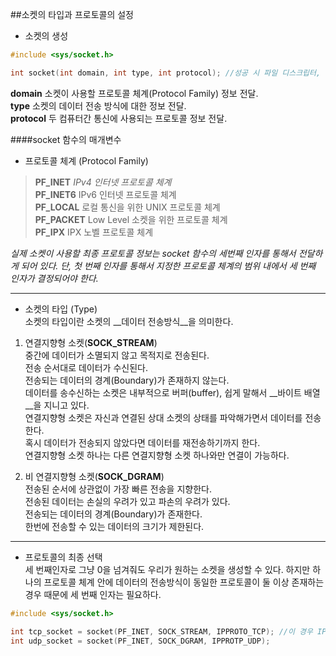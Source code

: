 ##소켓의 타입과 프로토콜의 설정  
* 소켓의 생성  
```C
#include <sys/socket.h>

int socket(int domain, int type, int protocol); //성공 시 파일 디스크립터, 실패 시 -1 반환
```
__domain__ 소켓이 사용할 프로토콜 체계(Protocol Family) 정보 전달.  
__type__ 소켓의 데이터 전송 방식에 대한 정보 전달.  
__protocol__ 두 컴퓨터간 통신에 사용되는 프로토콜 정보 전달.  

####socket 함수의 매개변수

* 프로토콜 체계 (Protocol Family)  
>__PF_INET__ _IPv4 인터넷 프로토콜 체계_  
__PF_INET6__ IPv6 인터넷 프로토콜 체계  
__PF_LOCAL__ 로컬 통신을 위한 UNIX 프로토콜 체계  
__PF_PACKET__ Low Level 소켓을 위한 프로토콜 체계  
__PF_IPX__ IPX 노벨 프로토콜 체계  

_실제 소켓이 사용할 최종 프로토콜 정보는 socket 함수의 세번째 인자를 통해서 전달하게 되어 있다. 단, 첫 번째 인자를 통해서 지정한 프로토콜 체계의 범위 내에서 세 번째 인자가 결정되어야 한다._

***
* 소켓의 타입 (Type)  
소켓의 타입이란 소켓의 __데이터 전송방식__을 의미한다.  

1. 연결지향형 소켓(__SOCK_STREAM__)  
중간에 데이터가 소멸되지 않고 목적지로 전송된다.  
전송 순서대로 데이터가 수신된다.  
전송되는 데이터의 경계(Boundary)가 존재하지 않는다.  
데이터를 송수신하는 소켓은 내부적으로 버퍼(buffer), 쉽게 말해서 __바이트 배열__을 지니고 있다.  
연결지향형 소켓은 자신과 연결된 상대 소켓의 상태를 파악해가면서 데이터를 전송한다.  
혹시 데이터가 전송되지 않았다면 데이터를 재전송하기까지 한다.  
연결지향형 소켓 하나는 다른 연결지향형 소켓 하나와만 연결이 가능하다.  

2. 비 연결지향형 소켓(__SOCK_DGRAM__)  
전송된 순서에 상관없이 가장 빠른 전송을 지향한다.  
전송된 데이터는 손실의 우려가 있고 파손의 우려가 있다.  
전송되는 데이터의 경계(Boundary)가 존재한다.  
한번에 전송할 수 있는 데이터의 크기가 제한된다.  

***
* 프로토콜의 최종 선택  
세 번째인자로 그냥 0을 넘겨줘도 우리가 원하는 소켓을 생성할 수 있다.  하지만 하나의 프로토콜 체계 안에 데이터의 전송방식이 동일한 프로토콜이 둘 이상 존재하는 경우 때문에 세 번째 인자는 필요하다.
```c
#include <sys/socket.h>

int tcp_socket = socket(PF_INET, SOCK_STREAM, IPPROTO_TCP); //이 경우 IPPROTO_TCP는 생략 가능하다. 이 자리에 0을 쓸 수 있다.
int udp_socket = socket(PF_INET, SOCK_DGRAM, IPPROTP_UDP);
```
